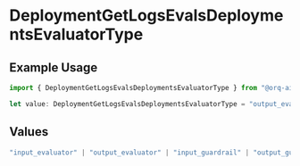 # DeploymentGetLogsEvalsDeploymentsEvaluatorType

## Example Usage

```typescript
import { DeploymentGetLogsEvalsDeploymentsEvaluatorType } from "@orq-ai/node/models/operations";

let value: DeploymentGetLogsEvalsDeploymentsEvaluatorType = "output_evaluator";
```

## Values

```typescript
"input_evaluator" | "output_evaluator" | "input_guardrail" | "output_guardrail"
```